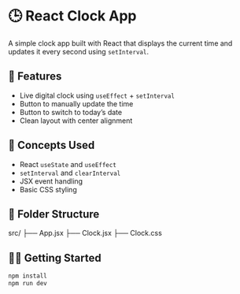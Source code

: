 # 🕒 React Clock App

A simple clock app built with React that displays the current time and updates it every second using `setInterval`.

## 🚀 Features

- Live digital clock using `useEffect` + `setInterval`
- Button to manually update the time
- Button to switch to today’s date
- Clean layout with center alignment

## 🧠 Concepts Used

- React `useState` and `useEffect`
- `setInterval` and `clearInterval`
- JSX event handling
- Basic CSS styling

## 📂 Folder Structure

src/
├── App.jsx
├── Clock.jsx
├── Clock.css

## 🧑‍💻 Getting Started

```bash
npm install
npm run dev
```
